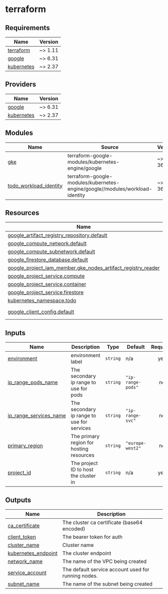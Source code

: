 # terraform

<!-- BEGIN_TF_DOCS -->
## Requirements

| Name | Version |
|------|---------|
| <a name="requirement_terraform"></a> [terraform](#requirement\_terraform) | ~> 1.11 |
| <a name="requirement_google"></a> [google](#requirement\_google) | ~> 6.31 |
| <a name="requirement_kubernetes"></a> [kubernetes](#requirement\_kubernetes) | ~> 2.37 |

## Providers

| Name | Version |
|------|---------|
| <a name="provider_google"></a> [google](#provider\_google) | ~> 6.31 |
| <a name="provider_kubernetes"></a> [kubernetes](#provider\_kubernetes) | ~> 2.37 |

## Modules

| Name | Source | Version |
|------|--------|---------|
| <a name="module_gke"></a> [gke](#module\_gke) | terraform-google-modules/kubernetes-engine/google | ~> 36.0 |
| <a name="module_todo_workload_identity"></a> [todo\_workload\_identity](#module\_todo\_workload\_identity) | terraform-google-modules/kubernetes-engine/google//modules/workload-identity | ~> 36.0 |

## Resources

| Name | Type |
|------|------|
| [google_artifact_registry_repository.default](https://registry.terraform.io/providers/hashicorp/google/latest/docs/resources/artifact_registry_repository) | resource |
| [google_compute_network.default](https://registry.terraform.io/providers/hashicorp/google/latest/docs/resources/compute_network) | resource |
| [google_compute_subnetwork.default](https://registry.terraform.io/providers/hashicorp/google/latest/docs/resources/compute_subnetwork) | resource |
| [google_firestore_database.default](https://registry.terraform.io/providers/hashicorp/google/latest/docs/resources/firestore_database) | resource |
| [google_project_iam_member.gke_nodes_artifact_registry_reader](https://registry.terraform.io/providers/hashicorp/google/latest/docs/resources/project_iam_member) | resource |
| [google_project_service.compute](https://registry.terraform.io/providers/hashicorp/google/latest/docs/resources/project_service) | resource |
| [google_project_service.container](https://registry.terraform.io/providers/hashicorp/google/latest/docs/resources/project_service) | resource |
| [google_project_service.firestore](https://registry.terraform.io/providers/hashicorp/google/latest/docs/resources/project_service) | resource |
| [kubernetes_namespace.todo](https://registry.terraform.io/providers/hashicorp/kubernetes/latest/docs/resources/namespace) | resource |
| [google_client_config.default](https://registry.terraform.io/providers/hashicorp/google/latest/docs/data-sources/client_config) | data source |

## Inputs

| Name | Description | Type | Default | Required |
|------|-------------|------|---------|:--------:|
| <a name="input_environment"></a> [environment](#input\_environment) | environment label | `string` | n/a | yes |
| <a name="input_ip_range_pods_name"></a> [ip\_range\_pods\_name](#input\_ip\_range\_pods\_name) | The secondary ip range to use for pods | `string` | `"ip-range-pods"` | no |
| <a name="input_ip_range_services_name"></a> [ip\_range\_services\_name](#input\_ip\_range\_services\_name) | The secondary ip range to use for services | `string` | `"ip-range-svc"` | no |
| <a name="input_primary_region"></a> [primary\_region](#input\_primary\_region) | The primary region for hosting resources | `string` | `"europe-west2"` | no |
| <a name="input_project_id"></a> [project\_id](#input\_project\_id) | The project ID to host the cluster in | `string` | n/a | yes |

## Outputs

| Name | Description |
|------|-------------|
| <a name="output_ca_certificate"></a> [ca\_certificate](#output\_ca\_certificate) | The cluster ca certificate (base64 encoded) |
| <a name="output_client_token"></a> [client\_token](#output\_client\_token) | The bearer token for auth |
| <a name="output_cluster_name"></a> [cluster\_name](#output\_cluster\_name) | Cluster name |
| <a name="output_kubernetes_endpoint"></a> [kubernetes\_endpoint](#output\_kubernetes\_endpoint) | The cluster endpoint |
| <a name="output_network_name"></a> [network\_name](#output\_network\_name) | The name of the VPC being created |
| <a name="output_service_account"></a> [service\_account](#output\_service\_account) | The default service account used for running nodes. |
| <a name="output_subnet_name"></a> [subnet\_name](#output\_subnet\_name) | The name of the subnet being created |
<!-- END_TF_DOCS -->
